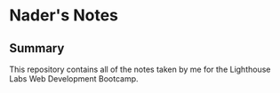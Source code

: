 # Nader's Notes

## Summary 

This repository contains all of the notes taken by me for the Lighthouse Labs Web Development Bootcamp.












